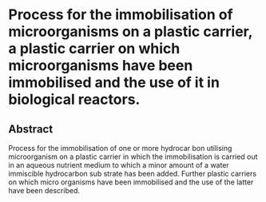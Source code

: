 # Process for the immobilisation of microorganisms on a plastic carrier, a plastic carrier on which microorganisms have been immobilised and the use of it in biological reactors.

## Abstract
Process for the immobilisation of one or more hydrocar bon utilising microorganism on a plastic carrier in which the immobilisation is carried out in an aqueous nutrient medium to which a minor amount of a water immiscible hydrocarbon sub strate has been added. Further plastic carriers on which micro organisms have been immobilised and the use of the latter have been described.